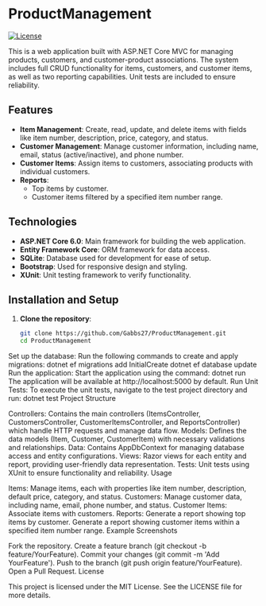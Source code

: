 # ProductManagement

[![License](https://img.shields.io/badge/license-MIT-blue.svg)](LICENSE)

This is a web application built with ASP.NET Core MVC for managing products, customers, and customer-product associations. The system includes full CRUD functionality for items, customers, and customer items, as well as two reporting capabilities. Unit tests are included to ensure reliability.

## Features

- **Item Management**: Create, read, update, and delete items with fields like item number, description, price, category, and status.
- **Customer Management**: Manage customer information, including name, email, status (active/inactive), and phone number.
- **Customer Items**: Assign items to customers, associating products with individual customers.
- **Reports**:
  - Top items by customer.
  - Customer items filtered by a specified item number range.

## Technologies

- **ASP.NET Core 6.0**: Main framework for building the web application.
- **Entity Framework Core**: ORM framework for data access.
- **SQLite**: Database used for development for ease of setup.
- **Bootstrap**: Used for responsive design and styling.
- **XUnit**: Unit testing framework to verify functionality.

## Installation and Setup

1. **Clone the repository**:
   ```bash
   git clone https://github.com/Gabbs27/ProductManagement.git
   cd ProductManagement
Set up the database: Run the following commands to create and apply migrations:
dotnet ef migrations add InitialCreate
dotnet ef database update
Run the application: Start the application using the command:
dotnet run
The application will be available at http://localhost:5000 by default.
Run Unit Tests: To execute the unit tests, navigate to the test project directory and run:
dotnet test
Project Structure

Controllers: Contains the main controllers (ItemsController, CustomersController, CustomerItemsController, and ReportsController) which handle HTTP requests and manage data flow.
Models: Defines the data models (Item, Customer, CustomerItem) with necessary validations and relationships.
Data: Contains AppDbContext for managing database access and entity configurations.
Views: Razor views for each entity and report, providing user-friendly data representation.
Tests: Unit tests using XUnit to ensure functionality and reliability.
Usage

Items: Manage items, each with properties like item number, description, default price, category, and status.
Customers: Manage customer data, including name, email, phone number, and status.
Customer Items: Associate items with customers.
Reports:
Generate a report showing top items by customer.
Generate a report showing customer items within a specified item number range.
Example Screenshots

Fork the repository.
Create a feature branch (git checkout -b feature/YourFeature).
Commit your changes (git commit -m 'Add YourFeature').
Push to the branch (git push origin feature/YourFeature).
Open a Pull Request.
License

This project is licensed under the MIT License. See the LICENSE file for more details.





